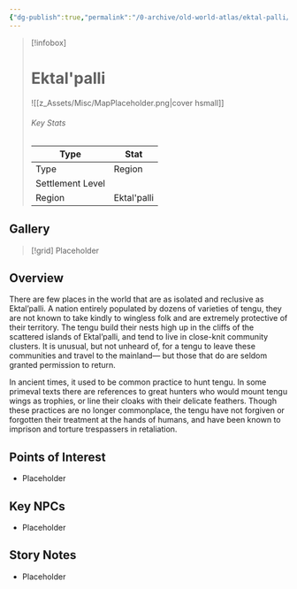 ```yaml
---
{"dg-publish":true,"permalink":"/0-archive/old-world-atlas/ektal-palli/"}
---
```



> [!infobox]
> # Ektal'palli
> ![[z_Assets/Misc/MapPlaceholder.png\|cover hsmall]]
> ###### Key Stats
> Type |  Stat |
> ---|---|
> Type | Region |
> Settlement Level |  |
> Region | Ektal'palli |

## Gallery

>[!grid]
>Placeholder

## Overview
There are few places in the world that are as isolated and reclusive as Ektal’palli. A nation entirely populated by dozens of varieties of tengu, they are not known to take kindly to wingless folk and are extremely protective of their territory. The tengu build their nests high up in the cliffs of the scattered islands of Ektal’palli, and tend to live in close-knit community clusters. It is unusual, but not unheard of, for a tengu to leave these communities and travel to the mainland— but those that do are seldom granted permission to return.

In ancient times, it used to be common practice to hunt tengu. In some primeval texts there are references to great hunters who would mount tengu wings as trophies, or line their cloaks with their delicate feathers. Though these practices are no longer commonplace, the tengu have not forgiven or forgotten their treatment at the hands of humans, and have been known to imprison and torture trespassers in retaliation.

## Points of Interest
- Placeholder

## Key NPCs
- Placeholder

## Story Notes
- Placeholder